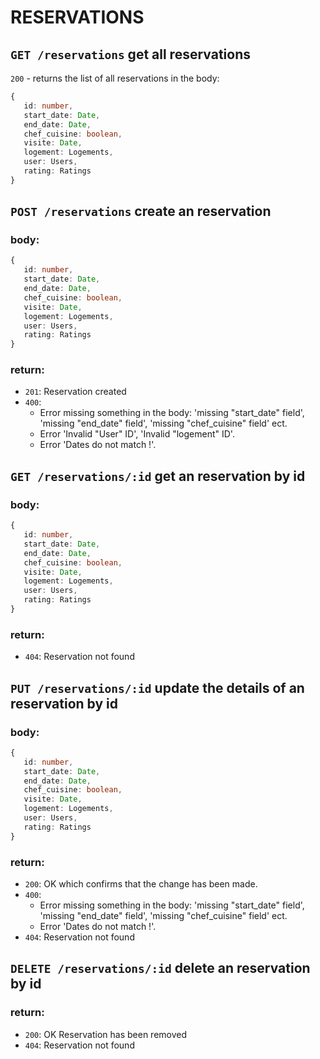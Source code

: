 # RESERVATIONS

## `GET /reservations` get all reservations

`200` - returns the list of all reservations in the body:
```ts
{
   id: number,
   start_date: Date,
   end_date: Date,
   chef_cuisine: boolean,
   visite: Date,
   logement: Logements,
   user: Users,
   rating: Ratings
}
```

## `POST /reservations` create an reservation

### body:
```ts
{
   id: number,
   start_date: Date,
   end_date: Date,
   chef_cuisine: boolean,
   visite: Date,
   logement: Logements,
   user: Users,
   rating: Ratings
}
```
### return:
- `201`: Reservation created
- `400`: 
   - Error missing something in the body: 'missing "start_date" field', 'missing "end_date" field', 'missing "chef_cuisine" field' ect.
   - Error 'Invalid "User" ID', 'Invalid "logement" ID'.
   - Error 'Dates do not match !'.

## `GET /reservations/:id` get an reservation by id

### body:
```ts
{
   id: number,
   start_date: Date,
   end_date: Date,
   chef_cuisine: boolean,
   visite: Date,
   logement: Logements,
   user: Users,
   rating: Ratings
}
```
### return:
- `404`: Reservation not found

## `PUT /reservations/:id` update the details of an reservation by id

### body:
```ts
{
   id: number,
   start_date: Date,
   end_date: Date,
   chef_cuisine: boolean,
   visite: Date,
   logement: Logements,
   user: Users,
   rating: Ratings
}
```
### return:

- `200`: OK which confirms that the change has been made.
- `400`: 
   - Error missing something in the body: 'missing "start_date" field', 'missing "end_date" field', 'missing "chef_cuisine" field' ect.
   - Error 'Dates do not match !'.  
- `404`: Reservation not found

## `DELETE /reservations/:id` delete an reservation by id

### return:

- `200`: OK Reservation has been removed
- `404`: Reservation not found